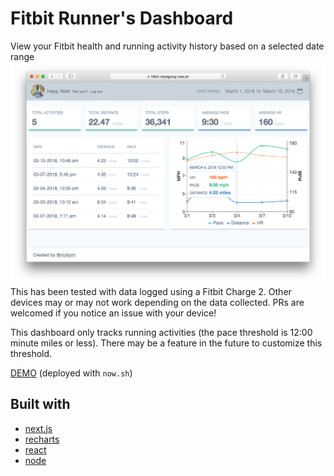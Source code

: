 # Fitbit Runner's Dashboard
View your Fitbit health and running activity history based on a selected date range
![Screenshot](static/images/screenshot-lg.png)
This has been tested with data logged using a Fitbit Charge 2. Other devices may or may not work depending on the data collected. PRs are welcomed if you notice an issue with your device!

This dashboard only tracks running activities (the pace threshold is 12:00 minute miles or less). There may be a feature in the future to customize this threshold.

[DEMO](https://fitbit-rsiykgocqr.now.sh/) (deployed with `now.sh`)

## Built with
* [next.js](https://github.com/zeit/next.js)
* [recharts](https://github.com/recharts/recharts)
* [react](https://github.com/facebook/react)
* [node](https://github.com/nodejs/node)
